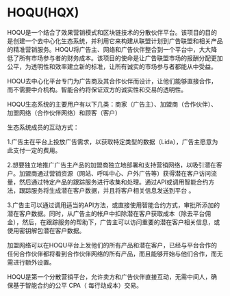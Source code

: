 # 

# HOQU(HQX)

HOQU是一个结合了效果营销模式和区块链技术的分散伙伴平台。该项目的目的是创建一个去中心化生态系统，并利用它来构建从联盟计划到广告联盟和相关产品的精准营销服务。HOQU将广告主、网络和广告伙伴整合到一个平台中，大大降低了所有市场参与者的财务成本。该项目的使命是让广告联盟市场的报酬分配更加公平，为透明性和效率建立新的标准，让所有诚实的市场参与者都能从中受益。

HOQU去中心化平台专门为广告商及其合作伙伴而设计，让他们能够直接合作，而不需要中介机构。智能合约将保证双方的诚实性和交易的透明性。

HOQU生态系统的主要用户有以下几类：商家（广告主）、加盟商（合作伙伴）、加盟网络（合作伙伴网络）和顾客（客户）

生态系统成员的互动方式：

1.广告主在平台上投放广告需求，以获取特定类型的数据（Lida），广告主愿意为此支付一定的费用。

2.想要独立地推广广告主产品的加盟商独立地部署和支持营销网络，以吸引潜在客户。加盟商通过营销资源（网站、呼叫中心、户外广告等）获得潜在客户访问流量，然后通过特定产品的跟踪服务进行收集和处理。通过API或调用智能合约方法，跟踪服务将生成潜在客户数据，并且将客户相关信息发送到平台 。

3.广告主可以通过调用适当的API方法，或直接使用智能合约方式，审批所添加的潜在客户数据。同时，从广告主的帐户中扣除潜在客户获取成本（除去平台佣金），然后，在跟踪服务的帮助下，广告主可以访问重要的潜在客户相关信息，或使用密钥解包潜在客户数据。

加盟网络可以在HOQU平台上发他们的所有产品和潜在客户，已经与平台合作的任何合作伙伴都将看到合作伙伴网络的所有产品，而且能够开始与他们合作，而无需进行额外设置。

HOQU是第一个分散营销平台，允许卖方和广告伙伴直接互动，无需中间人，确保基于智能合约的公平 CPA（ 每行动成本）交易。


